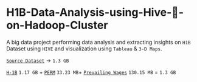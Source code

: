 # H1B-Data-Analysis-using-Hive-:honeybee:-on-Hadoop-Cluster

A big data project performing data analysis and extracting insights on ``H1B`` Dataset using ``HIVE`` and visualization using ``Tableau`` & ``3-D Maps``.

[``Source Dataset``](https://www.foreignlaborcert.doleta.gov/performancedata.cfm) &rarr; ``1.3 GB``

[``H-1B``](https://www.dropbox.com/s/69fxpi2xp1whrws/h1b_data_combined.csv?dl=0) ``1.17 GB`` + [``PERM``](https://www.dropbox.com/s/cqk7bmxolbhw8cq/PERM_Disclosure_Data_FY17.xlsx?dl=0) ``33.23 MB``+ [``Prevailing Wages``](https://www.dropbox.com/s/dgtbvtx25fyppw3/PW_2010_17.csv?dl=0) ``130.15 MB`` = ``1.3 GB``
